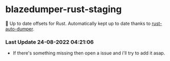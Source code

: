 # blazedumper-rust-staging

🚀 Up to date offsets for Rust. Automatically kept up to date thanks to [rust-auto-dumper](https://github.com/Akandesh/rust-auto-dumper).


### Last Update 24-08-2022 04:21:06
- If there's something missing then open a issue and i'll try to add it asap.